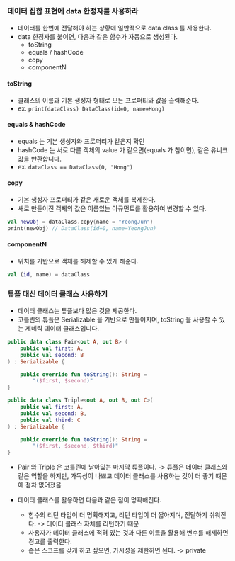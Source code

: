 ### 데이터 집합 표현에 data 한정자를 사용하라

* 데이터를 한번에 전달해야 하는 상황에 일반적으로 data class 를 사용한다.
* data 한정자를 붙이면, 다음과 같은 함수가 자동으로 생성된다.
  * toString
  * equals / hashCode
  * copy
  * componentN

#### toString

* 클래스의 이름과 기본 생성자 형태로 모든 프로퍼티와 값을 출력해준다.
* ex. ```print(dataClass) DataClass(id=0, name=Hong)```

#### equals & hashCode
 
* equals 는 기본 생성자와 프로퍼티가 같은지 확인
* hashCode 는 서로 다른 객체의 value 가 같으면(equals 가 참이면), 같은 유니크값을 반환합니다.
* ex. ```dataClass == DataClass(0, "Hong")``` 

#### copy

* 기본 생성자 프로퍼티가 같은 새로운 객체를 복제한다.
* 새로 만들어진 객체의 값은 이름있는 아규먼트를 활용하여 변경할 수 있다.

```kotlin
val newObj = dataClass.copy(name = "YeongJun")
print(newObj) // DataClass(id=0, name=YeongJun)
```

#### componentN

* 위치를 기반으로 객체를 해제할 수 있게 해준다.

```kotlin
val (id, name) = dataClass
```

### 튜플 대신 데이터 클래스 사용하기

* 데이터 클래스는 튜플보다 많은 것을 제공한다.
* 코틀린의 튜플은 Serializable 을 기반으로 만들어지며, toString 을 사용할 수 있는 제네릭 데이터 클래스입니다.

```kotlin
public data class Pair<out A, out B> (
    public val first: A,
    public val second: B
) : Serializable {

    public override fun toString(): String =
        "($first, $second)"
}

public data class Triple<out A, out B, out C>(
    public val first: A,
    public val second: B,
    public val third: C
) : Serializable {

    public override fun toString(): String =
        "($first, $second, $third)"
}
```

* Pair 와 Triple 은 코틀린에 남아있는 마지막 튜플이다. -> 튜플은 데이터 클래스와 같은 역할을 하지만, 가독성이 나쁘고 데이터 클래스를 사용하는 것이 더 좋기 떄문에 점차 없어졌음

* 데이터 클래스를 활용하면 다음과 같은 점이 명확해진다.
  * 함수의 리턴 타입이 더 명확해지고, 리턴 타입이 더 짧아지며, 전달하기 쉬워진다. -> 데이터 클래스 자체를 리턴하기 때문 
  * 사용자가 데이터 클래스에 적혀 있는 것과 다른 이름을 활용해 변수를 해제하면 경고를 출력한다.
  * 좁은 스코프를 갖게 하고 싶으면, 가시성을 제한하면 된다. -> private